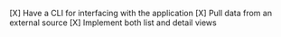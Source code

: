 [X] Have a CLI for interfacing with the application
[X] Pull data from an external source
[X] Implement both list and detail views
